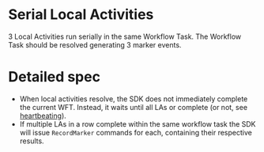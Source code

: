 # Serial Local Activities

3 Local Activities run serially in the same Workflow Task.
The Workflow Task should be resolved generating 3 marker events.


# Detailed spec
* When local activities resolve, the SDK does not immediately complete the current WFT. Instead,
  it waits until all LAs or complete (or not, see [heartbeating](../complete_eventually)).
* If multiple LAs in a row complete within the same workflow task the SDK will issue `RecordMarker`
  commands for each, containing their respective results.